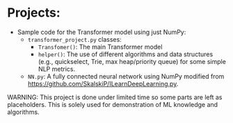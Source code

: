 # Projects:

- Sample code for the Transformer model using just NumPy:
  - `transformer_project.py` classes: 
    - `Transfomer()`: The main Transformer model  
    - `helper()`: The use of different algorithms and data structures (e.g., quickselect, Trie, max heap/priority queue) for some simple NLP metrics. 
  - `NN.py`: A fully connected neural network using NumPy modified from https://github.com/SkalskiP/ILearnDeepLearning.py.

WARNING: This project is done under limited time so some parts are left as placeholders.
           This is solely used for demonstration of ML knowledge and algorithms.
